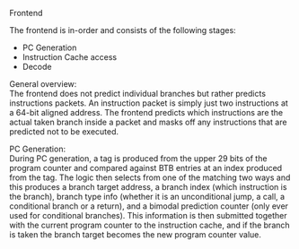 Frontend

The frontend is in-order and consists of the following stages:
- PC Generation
- Instruction Cache access
- Decode

General overview:\
The frontend does not predict individual branches but rather predicts instructions packets. An instruction packet is simply just
two instructions at a 64-bit aligned address. The frontend predicts which instructions are the actual taken branch inside a packet and
masks off any instructions that are predicted not to be executed.

PC Generation:\
During PC generation, a tag is produced from the upper 29 bits of the program counter and compared against BTB entries at an index
produced from the tag. The logic then selects from one of the matching two ways and this produces a branch target address, a branch index
(which instruction is the branch), branch type info (whether it is an unconditional jump, a call, a conditional branch or a return), and
a bimodal prediction counter (only ever used for conditional branches). This information is then submitted together with the current
program counter to the instruction cache, and if the branch is taken the branch target becomes the new program counter value.